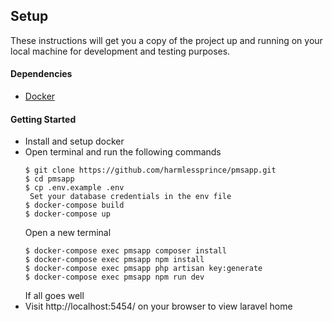 ## Setup
These instructions will get you a copy of the project up and running on your local machine for development and testing purposes.

#### Dependencies
- [Docker](https://docs.docker.com/desktop/)

#### Getting Started
- Install and setup docker
- Open terminal and run the following commands
  ```
  $ git clone https://github.com/harmlessprince/pmsapp.git
  $ cd pmsapp
  $ cp .env.example .env
   Set your database credentials in the env file
  $ docker-compose build
  $ docker-compose up
  ```
  Open a new terminal
  ```
  $ docker-compose exec pmsapp composer install
  $ docker-compose exec pmsapp npm install
  $ docker-compose exec pmsapp php artisan key:generate
  $ docker-compose exec pmsapp npm run dev
  ```
  If all goes well
- Visit http://localhost:5454/ on your browser to view laravel home
  


<!-- <div class="relative sm:flex sm:justify-center sm:items-center min-h-screen bg-dots-darker bg-center bg-gray-100 dark:bg-dots-lighter dark:bg-gray-900 selection:bg-red-500 selection:text-white">
            @if (Route::has('login'))
                <div class="sm:fixed sm:top-0 sm:right-0 p-6 text-right z-10">
                    @auth
                        @if(auth()->user()->isCompanyOwner())
                            <a href="{{route('company.dashboard')}}" class="font-semibold text-gray-600 hover:text-gray-900 dark:text-gray-400 dark:hover:text-white focus:outline focus:outline-2 focus:rounded-sm focus:outline-red-500">Dashboard</a>
                        @elseif(auth()->user()->isAdministrator())
                            <a href="{{route('admin.dashboard')}}" class="font-semibold text-gray-600 hover:text-gray-900 dark:text-gray-400 dark:hover:text-white focus:outline focus:outline-2 focus:rounded-sm focus:outline-red-500">Dashboard</a>
                        @endif

                    @else
                        <a href="{{ route('login') }}" class="font-semibold text-gray-600 hover:text-gray-900 dark:text-gray-400 dark:hover:text-white focus:outline focus:outline-2 focus:rounded-sm focus:outline-red-500">Log in</a>

                        @if (Route::has('register'))
                            <a href="{{ route('register') }}" class="ml-4 font-semibold text-gray-600 hover:text-gray-900 dark:text-gray-400 dark:hover:text-white focus:outline focus:outline-2 focus:rounded-sm focus:outline-red-500">Register</a>
                        @endif
                    @endauth
                </div>
            @endif

            <div class="max-w-7xl mx-auto p-6 lg:p-8">
                <div class="flex justify-center">
                    <svg viewBox="0 0 62 65" fill="none" xmlns="http://www.w3.org/2000/svg" class="h-16 w-auto bg-gray-100 dark:bg-gray-900">
                        <path d="M61.8548 14.6253C61.8778 14.7102 61.8895 14.7978 61.8897 14.8858V28.5615C61.8898 28.737 61.8434 28.9095 61.7554 29.0614C61.6675 29.2132 61.5409 29.3392 61.3887 29.4265L49.9104 36.0351V49.1337C49.9104 49.4902 49.7209 49.8192 49.4118 49.9987L25.4519 63.7916C25.3971 63.8227 25.3372 63.8427 25.2774 63.8639C25.255 63.8714 25.2338 63.8851 25.2101 63.8913C25.0426 63.9354 24.8666 63.9354 24.6991 63.8913C24.6716 63.8838 24.6467 63.8689 24.6205 63.8589C24.5657 63.8389 24.5084 63.8215 24.456 63.7916L0.501061 49.9987C0.348882 49.9113 0.222437 49.7853 0.134469 49.6334C0.0465019 49.4816 0.000120578 49.3092 0 49.1337L0 8.10652C0 8.01678 0.0124642 7.92953 0.0348998 7.84477C0.0423783 7.8161 0.0598282 7.78993 0.0697995 7.76126C0.0884958 7.70891 0.105946 7.65531 0.133367 7.6067C0.152063 7.5743 0.179485 7.54812 0.20192 7.51821C0.230588 7.47832 0.256763 7.43719 0.290416 7.40229C0.319084 7.37362 0.356476 7.35243 0.388883 7.32751C0.425029 7.29759 0.457436 7.26518 0.498568 7.2415L12.4779 0.345059C12.6296 0.257786 12.8015 0.211853 12.9765 0.211853C13.1515 0.211853 13.3234 0.257786 13.475 0.345059L25.4531 7.2415H25.4556C25.4955 7.26643 25.5292 7.29759 25.5653 7.32626C25.5977 7.35119 25.6339 7.37362 25.6625 7.40104C25.6974 7.43719 25.7224 7.47832 25.7523 7.51821C25.7735 7.54812 25.8021 7.5743 25.8196 7.6067C25.8483 7.65656 25.8645 7.70891 25.8844 7.76126C25.8944 7.78993 25.9118 7.8161 25.9193 7.84602C25.9423 7.93096 25.954 8.01853 25.9542 8.10652V33.7317L35.9355 27.9844V14.8846C35.9355 14.7973 35.948 14.7088 35.9704 14.6253C35.9792 14.5954 35.9954 14.5692 36.0053 14.5405C36.0253 14.4882 36.0427 14.4346 36.0702 14.386C36.0888 14.3536 36.1163 14.3274 36.1375 14.2975C36.1674 14.2576 36.1923 14.2165 36.2272 14.1816C36.2559 14.1529 36.292 14.1317 36.3244 14.1068C36.3618 14.0769 36.3942 14.0445 36.4341 14.0208L48.4147 7.12434C48.5663 7.03694 48.7383 6.99094 48.9133 6.99094C49.0883 6.99094 49.2602 7.03694 49.4118 7.12434L61.3899 14.0208C61.4323 14.0457 61.4647 14.0769 61.5021 14.1055C61.5333 14.1305 61.5694 14.1529 61.5981 14.1803C61.633 14.2165 61.6579 14.2576 61.6878 14.2975C61.7103 14.3274 61.7377 14.3536 61.7551 14.386C61.7838 14.4346 61.8 14.4882 61.8199 14.5405C61.8312 14.5692 61.8474 14.5954 61.8548 14.6253ZM59.893 27.9844V16.6121L55.7013 19.0252L49.9104 22.3593V33.7317L59.8942 27.9844H59.893ZM47.9149 48.5566V37.1768L42.2187 40.4299L25.953 49.7133V61.2003L47.9149 48.5566ZM1.99677 9.83281V48.5566L23.9562 61.199V49.7145L12.4841 43.2219L12.4804 43.2194L12.4754 43.2169C12.4368 43.1945 12.4044 43.1621 12.3682 43.1347C12.3371 43.1097 12.3009 43.0898 12.2735 43.0624L12.271 43.0586C12.2386 43.0275 12.2162 42.9888 12.1887 42.9539C12.1638 42.9203 12.1339 42.8916 12.114 42.8567L12.1127 42.853C12.0903 42.8156 12.0766 42.7707 12.0604 42.7283C12.0442 42.6909 12.023 42.656 12.013 42.6161C12.0005 42.5688 11.998 42.5177 11.9931 42.4691C11.9881 42.4317 11.9781 42.3943 11.9781 42.3569V15.5801L6.18848 12.2446L1.99677 9.83281ZM12.9777 2.36177L2.99764 8.10652L12.9752 13.8513L22.9541 8.10527L12.9752 2.36177H12.9777ZM18.1678 38.2138L23.9574 34.8809V9.83281L19.7657 12.2459L13.9749 15.5801V40.6281L18.1678 38.2138ZM48.9133 9.14105L38.9344 14.8858L48.9133 20.6305L58.8909 14.8846L48.9133 9.14105ZM47.9149 22.3593L42.124 19.0252L37.9323 16.6121V27.9844L43.7219 31.3174L47.9149 33.7317V22.3593ZM24.9533 47.987L39.59 39.631L46.9065 35.4555L36.9352 29.7145L25.4544 36.3242L14.9907 42.3482L24.9533 47.987Z" fill="#FF2D20"/>
                    </svg>
                </div>

                <div class="mt-16">
                    <div class="grid grid-cols-1 md:grid-cols-2 gap-6 lg:gap-8">
                        <a href="https://laravel.com/docs" class="scale-100 p-6 bg-white dark:bg-gray-800/50 dark:bg-gradient-to-bl from-gray-700/50 via-transparent dark:ring-1 dark:ring-inset dark:ring-white/5 rounded-lg shadow-2xl shadow-gray-500/20 dark:shadow-none flex motion-safe:hover:scale-[1.01] transition-all duration-250 focus:outline focus:outline-2 focus:outline-red-500">
                            <div>
                                <div class="h-16 w-16 bg-red-50 dark:bg-red-800/20 flex items-center justify-center rounded-full">
                                    <svg xmlns="http://www.w3.org/2000/svg" fill="none" viewBox="0 0 24 24" stroke-width="1.5" class="w-7 h-7 stroke-red-500">
                                        <path stroke-linecap="round" stroke-linejoin="round" d="M12 6.042A8.967 8.967 0 006 3.75c-1.052 0-2.062.18-3 .512v14.25A8.987 8.987 0 016 18c2.305 0 4.408.867 6 2.292m0-14.25a8.966 8.966 0 016-2.292c1.052 0 2.062.18 3 .512v14.25A8.987 8.987 0 0018 18a8.967 8.967 0 00-6 2.292m0-14.25v14.25" />
                                    </svg>
                                </div>

                                <h2 class="mt-6 text-xl font-semibold text-gray-900 dark:text-white">Documentation</h2>

                                <p class="mt-4 text-gray-500 dark:text-gray-400 text-sm leading-relaxed">
                                    Laravel has wonderful documentation covering every aspect of the framework. Whether you are a newcomer or have prior experience with Laravel, we recommend reading our documentation from beginning to end.
                                </p>
                            </div>

                            <svg xmlns="http://www.w3.org/2000/svg" fill="none" viewBox="0 0 24 24" stroke-width="1.5" class="self-center shrink-0 stroke-red-500 w-6 h-6 mx-6">
                                <path stroke-linecap="round" stroke-linejoin="round" d="M4.5 12h15m0 0l-6.75-6.75M19.5 12l-6.75 6.75" />
                            </svg>
                        </a>

                        <a href="https://laracasts.com" class="scale-100 p-6 bg-white dark:bg-gray-800/50 dark:bg-gradient-to-bl from-gray-700/50 via-transparent dark:ring-1 dark:ring-inset dark:ring-white/5 rounded-lg shadow-2xl shadow-gray-500/20 dark:shadow-none flex motion-safe:hover:scale-[1.01] transition-all duration-250 focus:outline focus:outline-2 focus:outline-red-500">
                            <div>
                                <div class="h-16 w-16 bg-red-50 dark:bg-red-800/20 flex items-center justify-center rounded-full">
                                    <svg xmlns="http://www.w3.org/2000/svg" fill="none" viewBox="0 0 24 24" stroke-width="1.5" class="w-7 h-7 stroke-red-500">
                                        <path stroke-linecap="round" d="M15.75 10.5l4.72-4.72a.75.75 0 011.28.53v11.38a.75.75 0 01-1.28.53l-4.72-4.72M4.5 18.75h9a2.25 2.25 0 002.25-2.25v-9a2.25 2.25 0 00-2.25-2.25h-9A2.25 2.25 0 002.25 7.5v9a2.25 2.25 0 002.25 2.25z" />
                                    </svg>
                                </div>

                                <h2 class="mt-6 text-xl font-semibold text-gray-900 dark:text-white">Laracasts</h2>

                                <p class="mt-4 text-gray-500 dark:text-gray-400 text-sm leading-relaxed">
                                    Laracasts offers thousands of video tutorials on Laravel, PHP, and JavaScript development. Check them out, see for yourself, and massively level up your development skills in the process.
                                </p>
                            </div>

                            <svg xmlns="http://www.w3.org/2000/svg" fill="none" viewBox="0 0 24 24" stroke-width="1.5" class="self-center shrink-0 stroke-red-500 w-6 h-6 mx-6">
                                <path stroke-linecap="round" stroke-linejoin="round" d="M4.5 12h15m0 0l-6.75-6.75M19.5 12l-6.75 6.75" />
                            </svg>
                        </a>

                        <a href="https://laravel-news.com" class="scale-100 p-6 bg-white dark:bg-gray-800/50 dark:bg-gradient-to-bl from-gray-700/50 via-transparent dark:ring-1 dark:ring-inset dark:ring-white/5 rounded-lg shadow-2xl shadow-gray-500/20 dark:shadow-none flex motion-safe:hover:scale-[1.01] transition-all duration-250 focus:outline focus:outline-2 focus:outline-red-500">
                            <div>
                                <div class="h-16 w-16 bg-red-50 dark:bg-red-800/20 flex items-center justify-center rounded-full">
                                    <svg xmlns="http://www.w3.org/2000/svg" fill="none" viewBox="0 0 24 24" stroke-width="1.5" class="w-7 h-7 stroke-red-500">
                                        <path stroke-linecap="round" stroke-linejoin="round" d="M12 7.5h1.5m-1.5 3h1.5m-7.5 3h7.5m-7.5 3h7.5m3-9h3.375c.621 0 1.125.504 1.125 1.125V18a2.25 2.25 0 01-2.25 2.25M16.5 7.5V18a2.25 2.25 0 002.25 2.25M16.5 7.5V4.875c0-.621-.504-1.125-1.125-1.125H4.125C3.504 3.75 3 4.254 3 4.875V18a2.25 2.25 0 002.25 2.25h13.5M6 7.5h3v3H6v-3z" />
                                    </svg>
                                </div>

                                <h2 class="mt-6 text-xl font-semibold text-gray-900 dark:text-white">Laravel News</h2>

                                <p class="mt-4 text-gray-500 dark:text-gray-400 text-sm leading-relaxed">
                                    Laravel News is a community driven portal and newsletter aggregating all of the latest and most important news in the Laravel ecosystem, including new package releases and tutorials.
                                </p>
                            </div>

                            <svg xmlns="http://www.w3.org/2000/svg" fill="none" viewBox="0 0 24 24" stroke-width="1.5" class="self-center shrink-0 stroke-red-500 w-6 h-6 mx-6">
                                <path stroke-linecap="round" stroke-linejoin="round" d="M4.5 12h15m0 0l-6.75-6.75M19.5 12l-6.75 6.75" />
                            </svg>
                        </a>

                        <div class="scale-100 p-6 bg-white dark:bg-gray-800/50 dark:bg-gradient-to-bl from-gray-700/50 via-transparent dark:ring-1 dark:ring-inset dark:ring-white/5 rounded-lg shadow-2xl shadow-gray-500/20 dark:shadow-none flex motion-safe:hover:scale-[1.01] transition-all duration-250 focus:outline focus:outline-2 focus:outline-red-500">
                            <div>
                                <div class="h-16 w-16 bg-red-50 dark:bg-red-800/20 flex items-center justify-center rounded-full">
                                    <svg xmlns="http://www.w3.org/2000/svg" fill="none" viewBox="0 0 24 24" stroke-width="1.5" class="w-7 h-7 stroke-red-500">
                                        <path stroke-linecap="round" stroke-linejoin="round" d="M6.115 5.19l.319 1.913A6 6 0 008.11 10.36L9.75 12l-.387.775c-.217.433-.132.956.21 1.298l1.348 1.348c.21.21.329.497.329.795v1.089c0 .426.24.815.622 1.006l.153.076c.433.217.956.132 1.298-.21l.723-.723a8.7 8.7 0 002.288-4.042 1.087 1.087 0 00-.358-1.099l-1.33-1.108c-.251-.21-.582-.299-.905-.245l-1.17.195a1.125 1.125 0 01-.98-.314l-.295-.295a1.125 1.125 0 010-1.591l.13-.132a1.125 1.125 0 011.3-.21l.603.302a.809.809 0 001.086-1.086L14.25 7.5l1.256-.837a4.5 4.5 0 001.528-1.732l.146-.292M6.115 5.19A9 9 0 1017.18 4.64M6.115 5.19A8.965 8.965 0 0112 3c1.929 0 3.716.607 5.18 1.64" />
                                    </svg>
                                </div>

                                <h2 class="mt-6 text-xl font-semibold text-gray-900 dark:text-white">Vibrant Ecosystem</h2>

                                <p class="mt-4 text-gray-500 dark:text-gray-400 text-sm leading-relaxed">
                                    Laravel's robust library of first-party tools and libraries, such as <a href="https://forge.laravel.com" class="underline hover:text-gray-700 dark:hover:text-white focus:outline focus:outline-2 focus:rounded-sm focus:outline-red-500">Forge</a>, <a href="https://vapor.laravel.com" class="underline hover:text-gray-700 dark:hover:text-white focus:outline focus:outline-2 focus:rounded-sm focus:outline-red-500">Vapor</a>, <a href="https://nova.laravel.com" class="underline hover:text-gray-700 dark:hover:text-white focus:outline focus:outline-2 focus:rounded-sm focus:outline-red-500">Nova</a>, and <a href="https://envoyer.io" class="underline hover:text-gray-700 dark:hover:text-white focus:outline focus:outline-2 focus:rounded-sm focus:outline-red-500">Envoyer</a> help you take your projects to the next level. Pair them with powerful open source libraries like <a href="https://laravel.com/docs/billing" class="underline hover:text-gray-700 dark:hover:text-white focus:outline focus:outline-2 focus:rounded-sm focus:outline-red-500">Cashier</a>, <a href="https://laravel.com/docs/dusk" class="underline hover:text-gray-700 dark:hover:text-white focus:outline focus:outline-2 focus:rounded-sm focus:outline-red-500">Dusk</a>, <a href="https://laravel.com/docs/broadcasting" class="underline hover:text-gray-700 dark:hover:text-white focus:outline focus:outline-2 focus:rounded-sm focus:outline-red-500">Echo</a>, <a href="https://laravel.com/docs/horizon" class="underline hover:text-gray-700 dark:hover:text-white focus:outline focus:outline-2 focus:rounded-sm focus:outline-red-500">Horizon</a>, <a href="https://laravel.com/docs/sanctum" class="underline hover:text-gray-700 dark:hover:text-white focus:outline focus:outline-2 focus:rounded-sm focus:outline-red-500">Sanctum</a>, <a href="https://laravel.com/docs/telescope" class="underline hover:text-gray-700 dark:hover:text-white focus:outline focus:outline-2 focus:rounded-sm focus:outline-red-500">Telescope</a>, and more.
                                </p>
                            </div>
                        </div>
                    </div>
                </div>

                <div class="flex justify-center mt-16 px-0 sm:items-center sm:justify-between">
                    <div class="text-center text-sm text-gray-500 dark:text-gray-400 sm:text-left">
                        <div class="flex items-center gap-4">
                            <a href="https://github.com/sponsors/taylorotwell" class="group inline-flex items-center hover:text-gray-700 dark:hover:text-white focus:outline focus:outline-2 focus:rounded-sm focus:outline-red-500">
                                <svg xmlns="http://www.w3.org/2000/svg" fill="none" viewBox="0 0 24 24" stroke-width="1.5" class="-mt-px mr-1 w-5 h-5 stroke-gray-400 dark:stroke-gray-600 group-hover:stroke-gray-600 dark:group-hover:stroke-gray-400">
                                    <path stroke-linecap="round" stroke-linejoin="round" d="M21 8.25c0-2.485-2.099-4.5-4.688-4.5-1.935 0-3.597 1.126-4.312 2.733-.715-1.607-2.377-2.733-4.313-2.733C5.1 3.75 3 5.765 3 8.25c0 7.22 9 12 9 12s9-4.78 9-12z" />
                                </svg>
                                Sponsor
                            </a>
                        </div>
                    </div>

                    <div class="ml-4 text-center text-sm text-gray-500 dark:text-gray-400 sm:text-right sm:ml-0">
                        Laravel v{{ Illuminate\Foundation\Application::VERSION }} (PHP v{{ PHP_VERSION }})
                    </div>
                </div>
            </div>
        </div> -->